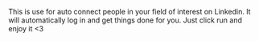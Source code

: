 This is use for auto connect people in your field of interest on Linkedin.
It will automatically log in and get things done for you.
Just click run and enjoy it <3
